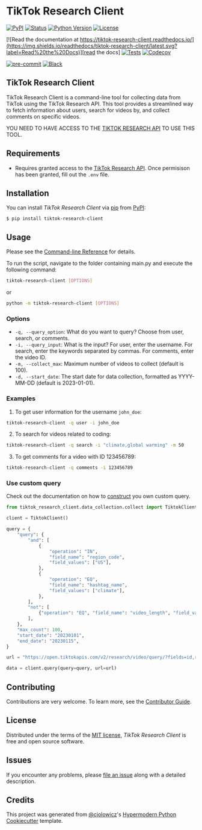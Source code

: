 # TikTok Research Client

[![PyPI](https://img.shields.io/pypi/v/tiktok-research-client.svg)][pypi_]
[![Status](https://img.shields.io/pypi/status/tiktok-research-client.svg)][status]
[![Python Version](https://img.shields.io/pypi/pyversions/tiktok-research-client)][python version]
[![License](https://img.shields.io/pypi/l/tiktok-research-client)][license]

[![Read the documentation at https://tiktok-research-client.readthedocs.io/](https://img.shields.io/readthedocs/tiktok-research-client/latest.svg?label=Read%20the%20Docs)][read the docs]
[![Tests](https://github.com/AGMoller/tiktok-research-client/workflows/Tests/badge.svg)][tests]
[![Codecov](https://codecov.io/gh/AGMoller/tiktok-research-client/branch/main/graph/badge.svg)][codecov]

[![pre-commit](https://img.shields.io/badge/pre--commit-enabled-brightgreen?logo=pre-commit&logoColor=white)][pre-commit]
[![Black](https://img.shields.io/badge/code%20style-black-000000.svg)][black]

[pypi_]: https://pypi.org/project/tiktok-research-client/
[status]: https://pypi.org/project/tiktok-research-client/
[python version]: https://pypi.org/project/tiktok-research-client
[read the docs]: https://tiktok-research-client.readthedocs.io/
[tests]: https://github.com/AGMoller/tiktok-research-client/actions?workflow=Tests
[codecov]: https://app.codecov.io/gh/AGMoller/tiktok-research-client
[pre-commit]: https://github.com/pre-commit/pre-commit
[black]: https://github.com/psf/black

## TikTok Research Client
TikTok Research Client is a command-line tool for collecting data from TikTok using the TikTok Research API. This tool provides a streamlined way to fetch information about users, search for videos by, and collect comments on specific videos.

YOU NEED TO HAVE ACCESS TO THE [TIKTOK RESEARCH API](https://developers.tiktok.com/products/research-api/) TO USE THIS TOOL.

## Requirements

- Requires granted access to the [TikTok Research API](https://developers.tiktok.com/products/research-api/). Once permisison has been granted, fill out the `.env` file.

## Installation

You can install _TikTok Research Client_ via [pip] from [PyPI]:

```console
$ pip install tiktok-research-client
```


## Usage
Please see the [Command-line Reference] for details.

To run the script, navigate to the folder containing main.py and execute the following command:

```bash
tiktok-research-client [OPTIONS]
```
or
```bash
python -m tiktok-research-client [OPTIONS]
```

### Options
- `-q, --query_option`: What do you want to query? Choose from user, search, or comments.
- `-i, --query_input`: What is the input? For user, enter the username. For search, enter the keywords separated by commas. For comments, enter the video ID.
- `-m, --collect_max`: Maximum number of videos to collect (default is 100).
- `-d, --start_date`: The start date for data collection, formatted as YYYY-MM-DD (default is 2023-01-01).

### Examples

1. To get user information for the username `john_doe`:

```bash
tiktok-research-client -q user -i john_doe
```

2. To search for videos related to coding:

```bash
tiktok-research-client -q search -i "climate,global warming" -m 50
```

3. To get comments for a video with ID 123456789:

```bash
tiktok-research-client -q comments -i 123456789
```

### Use custom query

Check out the documentation on how to [construct](https://developers.tiktok.com/doc/research-api-specs-query-videos/) you own custom query.

```python
from tiktok_research_client.data_collection.collect import TiktokClient

client = TiktokClient()

query = {
    "query": {
        "and": [
            {
                "operation": "IN",
                "field_name": "region_code",
                "field_values": ["US"],
            },
            {
                "operation": "EQ",
                "field_name": "hashtag_name",
                "field_values": ["climate"],
            },
        ],
        "not": [
            {"operation": "EQ", "field_name": "video_length", "field_values": ["SHORT"]}
        ],
    },
    "max_count": 100,
    "start_date": "20230101",
    "end_date": "20230115",
}

url = "https://open.tiktokapis.com/v2/research/video/query/?fields=id,region_code,like_count,username,video_description,music_id,comment_count,share_count,view_count"

data = client.query(query=query, url=url)
```

## Contributing

Contributions are very welcome.
To learn more, see the [Contributor Guide].

## License

Distributed under the terms of the [MIT license][license],
_TikTok Research Client_ is free and open source software.

## Issues

If you encounter any problems,
please [file an issue] along with a detailed description.

## Credits

This project was generated from [@cjolowicz]'s [Hypermodern Python Cookiecutter] template.

[@cjolowicz]: https://github.com/cjolowicz
[pypi]: https://pypi.org/
[hypermodern python cookiecutter]: https://github.com/cjolowicz/cookiecutter-hypermodern-python
[file an issue]: https://github.com/AGMoller/tiktok-research-client/issues
[pip]: https://pip.pypa.io/

<!-- github-only -->

[license]: https://github.com/AGMoller/tiktok-research-client/blob/main/LICENSE
[contributor guide]: https://github.com/AGMoller/tiktok-research-client/blob/main/CONTRIBUTING.md
[command-line reference]: https://tiktok-research-client.readthedocs.io/en/latest/usage.html

